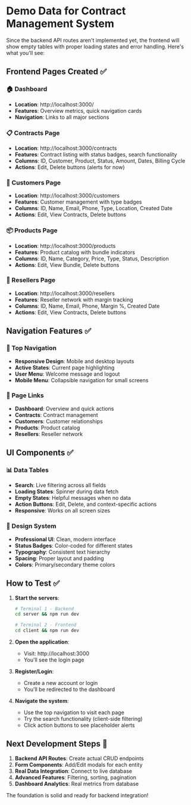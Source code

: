 # Demo Data for Contract Management System

Since the backend API routes aren't implemented yet, the frontend will show empty tables with proper loading states and error handling. Here's what you'll see:

## Frontend Pages Created ✅

### 🏠 Dashboard
- **Location**: http://localhost:3000/
- **Features**: Overview metrics, quick navigation cards
- **Navigation**: Links to all major sections

### 📋 Contracts Page
- **Location**: http://localhost:3000/contracts
- **Features**: Contract listing with status badges, search functionality
- **Columns**: ID, Customer, Product, Status, Amount, Dates, Billing Cycle
- **Actions**: Edit, Delete buttons (alerts for now)

### 👥 Customers Page
- **Location**: http://localhost:3000/customers
- **Features**: Customer management with type badges
- **Columns**: ID, Name, Email, Phone, Type, Location, Created Date
- **Actions**: Edit, View Contracts, Delete buttons

### 📦 Products Page
- **Location**: http://localhost:3000/products
- **Features**: Product catalog with bundle indicators
- **Columns**: ID, Name, Category, Price, Type, Status, Description
- **Actions**: Edit, View Bundle, Delete buttons

### 🤝 Resellers Page
- **Location**: http://localhost:3000/resellers
- **Features**: Reseller network with margin tracking
- **Columns**: ID, Name, Email, Phone, Margin %, Created Date
- **Actions**: Edit, View Contracts, Delete buttons

## Navigation Features ✅

### 🧭 Top Navigation
- **Responsive Design**: Mobile and desktop layouts
- **Active States**: Current page highlighting
- **User Menu**: Welcome message and logout
- **Mobile Menu**: Collapsible navigation for small screens

### 🔗 Page Links
- **Dashboard**: Overview and quick actions
- **Contracts**: Contract management
- **Customers**: Customer relationships
- **Products**: Product catalog
- **Resellers**: Reseller network

## UI Components ✅

### 📊 Data Tables
- **Search**: Live filtering across all fields
- **Loading States**: Spinner during data fetch
- **Empty States**: Helpful messages when no data
- **Action Buttons**: Edit, Delete, and context-specific actions
- **Responsive**: Works on all screen sizes

### 🎨 Design System
- **Professional UI**: Clean, modern interface
- **Status Badges**: Color-coded for different states
- **Typography**: Consistent text hierarchy
- **Spacing**: Proper layout and padding
- **Colors**: Primary/secondary theme colors

## How to Test ✅

1. **Start the servers**:
   ```bash
   # Terminal 1 - Backend
   cd server && npm run dev
   
   # Terminal 2 - Frontend  
   cd client && npm run dev
   ```

2. **Open the application**:
   - Visit: http://localhost:3000
   - You'll see the login page

3. **Register/Login**:
   - Create a new account or login
   - You'll be redirected to the dashboard

4. **Navigate the system**:
   - Use the top navigation to visit each page
   - Try the search functionality (client-side filtering)
   - Click action buttons to see placeholder alerts

## Next Development Steps 🚀

1. **Backend API Routes**: Create actual CRUD endpoints
2. **Form Components**: Add/Edit modals for each entity
3. **Real Data Integration**: Connect to live database
4. **Advanced Features**: Filtering, sorting, pagination
5. **Dashboard Analytics**: Real metrics from database

The foundation is solid and ready for backend integration!